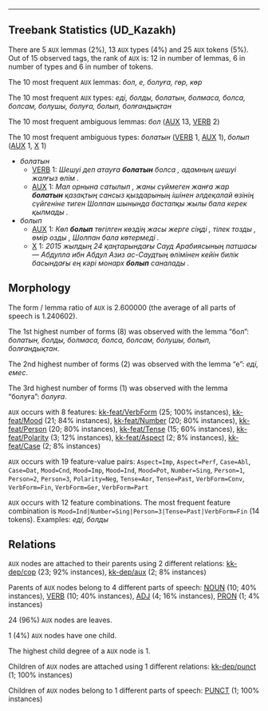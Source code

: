 

--------------------------------------------------------------------------------

## Treebank Statistics (UD_Kazakh)

There are 5 `AUX` lemmas (2%), 13 `AUX` types (4%) and 25 `AUX` tokens (5%).
Out of 15 observed tags, the rank of `AUX` is: 12 in number of lemmas, 6 in number of types and 6 in number of tokens.

The 10 most frequent `AUX` lemmas: <em>бол, е, болуға, гөр, көр</em>

The 10 most frequent `AUX` types:  <em>еді, болды, болатын, болмаса, болса, болсам, болушы, болуға, болып, болғандықтан</em>

The 10 most frequent ambiguous lemmas: <em>бол</em> ([AUX]() 13, [VERB]() 2)

The 10 most frequent ambiguous types:  <em>болатын</em> ([VERB]() 1, [AUX]() 1), <em>болып</em> ([AUX]() 1, [X]() 1)


* <em>болатын</em>
  * [VERB]() 1: <em>Шешуі деп атауға <b>болатын</b> болса , адамның шешуі жалғыз өлім .</em>
  * [AUX]() 1: <em>Мал орнына сатылып , жаны сүймеген жанға жар <b>болатын</b> қазақтың сансыз қыздарының ішінен әлдеқалай өзінің сүйгеніне тиген Шолпан шынында бастапқы жылы бала керек қылмады .</em>
* <em>болып</em>
  * [AUX]() 1: <em>Көл <b>болып</b> төгілген көздің жасы жерге сіңді , тілек тозды , өмір озды , Шолпан бала көтермеді .</em>
  * [X]() 1: <em>2015 жылдың 24 қаңтарындағы Сауд Арабиясының патшасы — Абдулла ибн Абдул Азиз ас-Саудтың өлімінен кейін билік басындағы ең кәрі монарх <b>болып</b> саналады .</em>

## Morphology

The form / lemma ratio of `AUX` is 2.600000 (the average of all parts of speech is 1.240602).

The 1st highest number of forms (8) was observed with the lemma “бол”: <em>болатын, болды, болмаса, болса, болсам, болушы, болып, болғандықтан</em>.

The 2nd highest number of forms (2) was observed with the lemma “е”: <em>еді, емес</em>.

The 3rd highest number of forms (1) was observed with the lemma “болуға”: <em>болуға</em>.

`AUX` occurs with 8 features: [kk-feat/VerbForm]() (25; 100% instances), [kk-feat/Mood]() (21; 84% instances), [kk-feat/Number]() (20; 80% instances), [kk-feat/Person]() (20; 80% instances), [kk-feat/Tense]() (15; 60% instances), [kk-feat/Polarity]() (3; 12% instances), [kk-feat/Aspect]() (2; 8% instances), [kk-feat/Case]() (2; 8% instances)

`AUX` occurs with 19 feature-value pairs: `Aspect=Imp`, `Aspect=Perf`, `Case=Abl`, `Case=Dat`, `Mood=Cnd`, `Mood=Imp`, `Mood=Ind`, `Mood=Pot`, `Number=Sing`, `Person=1`, `Person=2`, `Person=3`, `Polarity=Neg`, `Tense=Aor`, `Tense=Past`, `VerbForm=Conv`, `VerbForm=Fin`, `VerbForm=Ger`, `VerbForm=Part`

`AUX` occurs with 12 feature combinations.
The most frequent feature combination is `Mood=Ind|Number=Sing|Person=3|Tense=Past|VerbForm=Fin` (14 tokens).
Examples: <em>еді, болды</em>


## Relations

`AUX` nodes are attached to their parents using 2 different relations: [kk-dep/cop]() (23; 92% instances), [kk-dep/aux]() (2; 8% instances)

Parents of `AUX` nodes belong to 4 different parts of speech: [NOUN]() (10; 40% instances), [VERB]() (10; 40% instances), [ADJ]() (4; 16% instances), [PRON]() (1; 4% instances)

24 (96%) `AUX` nodes are leaves.

1 (4%) `AUX` nodes have one child.

The highest child degree of a `AUX` node is 1.

Children of `AUX` nodes are attached using 1 different relations: [kk-dep/punct]() (1; 100% instances)

Children of `AUX` nodes belong to 1 different parts of speech: [PUNCT]() (1; 100% instances)

